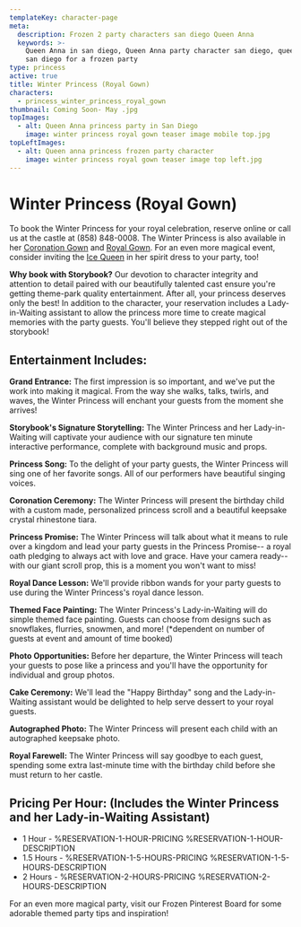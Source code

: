 ```yaml
---
templateKey: character-page
meta:
  description: Frozen 2 party characters san diego Queen Anna
  keywords: >-
    Queen Anna in san diego, Queen Anna party character san diego, queen anna
    san diego for a frozen party
type: princess
active: true
title: Winter Princess (Royal Gown)
characters:
  - princess_winter_princess_royal_gown
thumbnail: Coming Soon- May .jpg
topImages:
  - alt: Queen Anna princess party in San Diego
    image: winter princess royal gown teaser image mobile top.jpg
topLeftImages:
  - alt: Queen anna princess frozen party character
    image: winter princess royal gown teaser image top left.jpg
---
```

# Winter Princess (Royal Gown)

To book the Winter Princess for your royal celebration, reserve online or call us at the castle at (858) 848-0008.  The Winter Princess is also available in her [Coronation Gown](/content/san-diego-princess-party/character-page/princess-winter-princess-coronation-gown/) and [Royal Gown](/content/san-diego-princess-party/character-page/princess-winter-princess-royal-gown/).  For an even more magical event, consider inviting the [Ice Queen](/content/san-diego-princess-party/character-page/princess-ice-queen-spirit-dress/) in her spirit dress to your party, too!  

<div class="boxed">

**Why book with Storybook?**  Our devotion to character integrity and attention to detail paired with our beautifully talented cast ensure you're getting theme-park quality entertainment.  After all, your princess deserves only the best!  In addition to the character, your reservation includes a Lady-in-Waiting assistant to allow the princess more time to create magical memories with the party guests.  You'll believe they stepped right out of the storybook!

</div>

## Entertainment Includes:

**Grand Entrance:** The first impression is so important, and we've put the work into making it magical.  From the way she walks, talks, twirls, and waves, the Winter Princess will enchant your guests from the moment she arrives!

**Storybook's Signature Storytelling:**  The Winter Princess and her Lady-in-Waiting will captivate your audience with our signature ten minute interactive performance, complete with background music and props.

**Princess Song:**  To the delight of your party guests, the Winter Princess will sing one of her favorite songs.  All of our performers have beautiful singing voices.

**Coronation Ceremony:**  The Winter Princess will present the birthday child with a custom made, personalized princess scroll and a beautiful keepsake crystal rhinestone tiara.

**Princess Promise:**  The Winter Princess will talk about what it means to rule over a kingdom and lead your party guests in the Princess Promise-- a royal oath pledging to always act with love and grace.  Have your camera ready-- with our giant scroll prop, this is a moment you won't want to miss! 

**Royal Dance Lesson:**  We'll provide ribbon wands for your party guests to use during the Winter Princess's royal dance lesson.

**Themed Face Painting:**  The Winter Princess's Lady-in-Waiting will do simple themed face painting.  Guests can choose from designs such as snowflakes, flurries, snowmen, and more!  (*dependent on number of guests at event and amount of time booked)

**Photo Opportunities:**  Before her departure, the Winter Princess will teach your guests to pose like a princess and you'll have the opportunity for individual and group photos.

**Cake Ceremony:**   We'll lead the "Happy Birthday" song and the Lady-in-Waiting assistant would be delighted to help serve dessert to your royal guests.

**Autographed Photo:**  The Winter Princess will present each child with an autographed keepsake photo.

**Royal Farewell:**  The Winter Princess will say goodbye to each guest, spending some extra last-minute time with the birthday child before she must return to her castle. 

## **Pricing Per Hour:  (Includes the Winter Princess and her Lady-in-Waiting Assistant)**

* 1 Hour - %RESERVATION-1-HOUR-PRICING %RESERVATION-1-HOUR-DESCRIPTION
* 1.5 Hours - %RESERVATION-1-5-HOURS-PRICING %RESERVATION-1-5-HOURS-DESCRIPTION
* 2 Hours - %RESERVATION-2-HOURS-PRICING  %RESERVATION-2-HOURS-DESCRIPTION

For an even more magical party, visit our Frozen Pinterest Board for some adorable themed party tips and inspiration!
